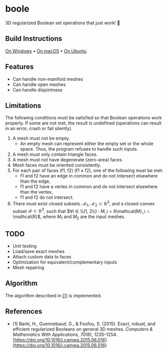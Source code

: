 # boole

3D regularized Boolean set operations that just work! 🙌

## Build Instructions

[On Windows](docs/build-windows.md) • [On macOS](docs/build-macos.md) • [On Ubuntu](docs/build-ubuntu.md)

## Features

- Can handle non-manifold meshes
- Can handle open meshes
- Can handle disjointness

## Limitations

The following conditions must be satisfied so that Boolean operations work properly. If some are not met, the result is undefined (operations can result in an error, crash or fail silently).

1. A mesh must not be empty.
   - An empty mesh can represent either the empty set or the whole space. Thus, the program refuses to handle such inputs.
1. A mesh must only contain triangle faces.
1. A mesh must not have degenerate (zero-area) faces.
1. Mesh faces must be oriented consistently.
1. For each pair of faces (f1, f2) (f1 ≠ f2), one of the following must be met:
   - f1 and f2 have an edge in common and do not intersect elsewhere than the edge,
   - f1 and f2 have a vertex in common and do not intersect elsewhere than the vertex,
   - f1 and f2 do not intersect.
1. There must exist closed subsets $\mathcal{M}_1, \mathcal{M}_2 ⊂ ℝ^3$, and a closed convex subset $\mathcal{R} ⊂ ℝ^3$, such that $∀i ∈ \\{1, 2\\} : M_i = ∂\mathcal{M}_i ∩ \mathcal{R}$, where $M_1$ and $M_2$ are the input meshes.

## TODO

- Unit testing
- Load/save exact meshes
- Attach custom data to faces
- Optimization for equivalent/complementary inputs
- Mesh repairing

## Algorithm

The algorithm described in [[1]](#1) is implemented.

## References

- <a id="1">[1]</a> Barki, H., Guennebaud, G., & Foufou, S. (2015). Exact, robust, and efficient regularized Booleans on general 3D meshes. _Computers & Mathematics With Applications_, _70_(6), 1235–1254. [https://doi.org/10.1016/j.camwa.2015.06.016](https://doi.org/10.1016/j.camwa.2015.06.016)
